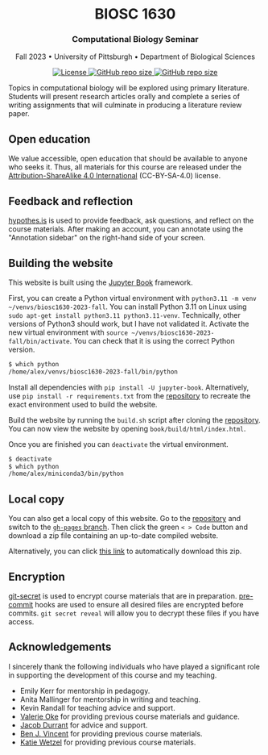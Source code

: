 <h1 align="center">BIOSC 1630</h1>

<h3 align="center">Computational Biology Seminar</h3>

<p align="center">
    Fall 2023 •
    University of Pittsburgh •
    Department of Biological Sciences
</p>

<p align="center">
    <a href="https://github.com/aalexmmaldonado/reptar/blob/main/biosc1630-2023-fall" target="_blank">
        <img src="https://img.shields.io/github/license/aalexmmaldonado/biosc1630-2023-fall" alt="License">
    </a>
    <a href="https://github.com/aalexmmaldonado/biosc1630-2023-fall" target="_blank">
        <img src="https://img.shields.io/github/repo-size/aalexmmaldonado/biosc1630-2023-fall" alt="GitHub repo size">
    </a>
    <a href="https://github.com/aalexmmaldonado/biosc1630-2023-fall/actions/workflows/gh-pages.yml" target="_blank">
        <img src="https://github.com/aalexmmaldonado/biosc1630-2023-fall/actions/workflows/gh-pages.yml/badge.svg?branch=main" alt="GitHub repo size">
    </a>
</p>

Topics in computational biology will be explored using primary literature.
Students will present research articles orally and complete a series of writing assignments that will culminate in producing a literature review paper.

## Open education

We value accessible, open education that should be available to anyone who seeks it.
Thus, all materials for this course are released under the [Attribution-ShareAlike 4.0 International](https://creativecommons.org/licenses/by-sa/4.0/) (CC-BY-SA-4.0) license.

## Feedback and reflection

[hypothes.is](https://web.hypothes.is/) is used to provide feedback, ask questions, and reflect on the course materials.
After making an account, you can annotate using the "Annotation sidebar" on the right-hand side of your screen.

## Building the website

This website is built using the [Jupyter Book](https://jupyterbook.org/en/stable/intro.html) framework.

First, you can create a Python virtual environment with `python3.11 -m venv ~/venvs/biosc1630-2023-fall`.
You can install Python 3.11 on Linux using `sudo apt-get install python3.11 python3.11-venv`.
Technically, other versions of Python3 should work, but I have not validated it.
Activate the new virtual environment with `source ~/venvs/biosc1630-2023-fall/bin/activate`.
You can check that it is using the correct Python version.

```bash
$ which python
/home/alex/venvs/biosc1630-2023-fall/bin/python
```

Install all dependencies with `pip install -U jupyter-book`.
Alternatively, use `pip install -r requirements.txt` from the [repository](https://github.com/aalexmmaldonado/biosc1630-2023-fall) to recreate the exact environment used to build the website.

Build the website by running the `build.sh` script after cloning the [repository](https://github.com/aalexmmaldonado/biosc1630-2023-fall).
You can now view the website by opening `book/build/html/index.html`.

Once you are finished you can `deactivate` the virtual environment.

```bash
$ deactivate
$ which python
/home/alex/miniconda3/bin/python
```

## Local copy

You can also get a local copy of this website.
Go to the [repository](https://github.com/aalexmmaldonado/biosc1630-2023-fall) and switch to the [`gh-pages` branch](https://github.com/aalexmmaldonado/biosc1630-2023-fall/tree/gh-pages).
Then click the green `< > Code` button and download a zip file containing an up-to-date compiled website.

Alternatively, you can click [this link](https://github.com/aalexmmaldonado/biosc1630-2023-fall/archive/refs/heads/gh-pages.zip) to automatically download this zip.

## Encryption

[git-secret](https://github.com/sobolevn/git-secret) is used to encrypt course materials that are in preparation.
[pre-commit](https://pre-commit.com/) hooks are used to ensure all desired files are encrypted before commits.
`git secret reveal` will allow you to decrypt these files if you have access.

## Acknowledgements

I sincerely thank the following individuals who have played a significant role in supporting the development of this course and my teaching.

- Emily Kerr for mentorship in pedagogy.
- Anita Mallinger for mentorship in writing and teaching.
- Kevin Randall for teaching advice and support.
- [Valerie Oke](https://www.biology.pitt.edu/person/valerie-oke) for providing previous course materials and guidance.
- [Jacob Durrant](https://www.biology.pitt.edu/person/jacob-durrant) for advice and support.
- [Ben J. Vincent](https://scholar.google.com/citations?user=BPoxstcAAAAJ) for providing previous course materials.
- [Katie Wetzel](http://www.hatfull.org/katie-wetzel) for providing previous course materials.
